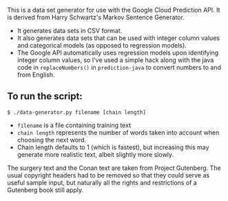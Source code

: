 This is a data set generator for use with the Google Cloud Prediction API.  It is derived from Harry Schwartz's Markov Sentence Generator.  

- It generates data sets in CSV format.  
- It also generates data sets that can be used with integer column values and categorical models (as opposed to regression models).  
- The Google API automatically uses regression models upon identifying integer column values, so I've used a simple hack along with the java code in `replaceNumbers()` in `prediction-java` to convert numbers to and from English.  

## To run the script:

`$ ./data-generator.py filename [chain length]`

- `filename` is a file containing training text
- `chain length` represents the number of words taken into account when choosing the next word.  
- Chain length defaults to 1 (which is fastest), but increasing this may generate more realistic text, albeit slightly more slowly.  

The surgery text and the Conan text are taken from Project Gutenberg.  The usual copyright headers had to be removed so that they could serve as useful sample input, but naturally all the rights and restrictions of a Gutenberg book still apply.
